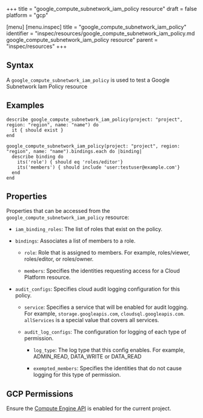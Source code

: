 +++
title = "google_compute_subnetwork_iam_policy resource"
draft = false
platform = "gcp"

[menu]
  [menu.inspec]
    title = "google_compute_subnetwork_iam_policy"
    identifier = "inspec/resources/google_compute_subnetwork_iam_policy.md google_compute_subnetwork_iam_policy resource"
    parent = "inspec/resources"
+++


## Syntax
A `google_compute_subnetwork_iam_policy` is used to test a Google Subnetwork Iam Policy resource

## Examples
```
describe google_compute_subnetwork_iam_policy(project: "project", region: "region", name: "name") do
  it { should exist }
end

google_compute_subnetwork_iam_policy(project: "project", region: "region", name: "name").bindings.each do |binding|
  describe binding do
    its('role') { should eq 'roles/editor'}
    its('members') { should include 'user:testuser@example.com'}
  end
end
```

## Properties
Properties that can be accessed from the `google_compute_subnetwork_iam_policy` resource:

  * `iam_binding_roles`: The list of roles that exist on the policy.

  * `bindings`: Associates a list of members to a role.

    * `role`: Role that is assigned to members. For example, roles/viewer, roles/editor, or roles/owner.

    * `members`: Specifies the identities requesting access for a Cloud Platform resource.

  * `audit_configs`: Specifies cloud audit logging configuration for this policy.

    * `service`: Specifies a service that will be enabled for audit logging. For example, `storage.googleapis.com`, `cloudsql.googleapis.com`. `allServices`  is a special value that covers all services.

    * `audit_log_configs`: The configuration for logging of each type of permission.

      * `log_type`: The log type that this config enables. For example, ADMIN_READ, DATA_WRITE or DATA_READ

      * `exempted_members`: Specifies the identities that do not cause logging for this type of permission.



## GCP Permissions

Ensure the [Compute Engine API](https://console.cloud.google.com/apis/library/compute.googleapis.com/) is enabled for the current project.
